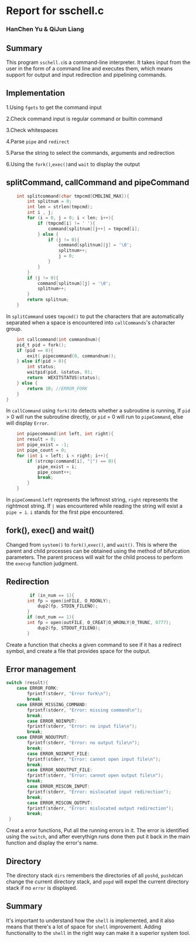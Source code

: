 # Report for sschell.c

### HanChen Yu & QiJun Liang

## Summary
This program `sschell.c`is a command-line interpreter. It takes input from the user in the form of a command line and executes them, which means support for output and input redirection and pipelining commands.

## Implementation
1.Using `fgets` to get the command input

2.Check command input is regular command or builtin command

3.Check whitespaces

4.Parse `pipe` and `redirect`

5.Parse the string to select the commands, arguments and redirection

6.Using the `fork()`,`exec()`and `wait` to display the output

## splitCommand, callCommand and pipeCommand
```c
    int splitcommand(char tmpcmd[CMDLINE_MAX]){
        int splitnum = 0;
        int len = strlen(tmpcmd);
        int i , j;
        for (i = 0, j = 0; i < len; i++){
            if (tmpcmd[i] != ' '){
                command[splitnum][j++] = tmpcmd[i];
            } else {
                if (j != 0){
                    command[splitnum][j] = '\0';
                    splitnum++;
                    j = 0;
                }
            }
        }
        if (j != 0){
            command[splitnum][j] = '\0';
            splitnum++;
        }
        return splitnum;
    }
```
In `splitCommand` uses `tmpcmd()` to put the characters that are automatically separated when a space is encountered into `callCommands`'s character group.

```c 
    int callcommand(int commandnum){
    pid_t pid = fork();
    if (pid == 0){
        exit( pipecommand(0, commandnum));
    } else if(pid > 0){
        int status;
        waitpid(pid, &status, 0);
        return  WEXITSTATUS(status);
    } else {
        return 10; //ERROR_FORK
    }
}
```
        
In `callCommand` using `fork()`to detects whether a subroutine is running, If `pid` > 0 will run the subroutine directly, or `pid` = 0 will run to `pipeCommand`, else will display `Error`.
```c
    int pipecommand(int left, int right){
    int result = 0;
    int pipe_exist = -1;
    int pipe_count = 0;
    for (int i = left; i < right; i++){
        if (strcmp(command[i], "|") == 0){
            pipe_exist = i;
            pipe_count++;
            break;
        }
    }
```
In `pipeCommand`.`left` represents the leftmost string, `right` represents the rightmost string. If `|` was encountered while reading the string will exist a `pipe = i`. `i` stands for the first pipe encountered.

## fork(), exec() and wait()
Changed from `system()` to `fork()`,`exec()`, and `wait()`. This is where the parent and child processes can be obtained using the method of bifurcation parameters. The parent process will wait for the child process to perform the `execvp` function judgment.

## Redirection
```c
         if (in_num == 1){
	    int fp = open(inFILE, O_RDONLY);
            dup2(fp, STDIN_FILENO);
        }
        if (out_num == 1){
	    int fp = open(outFILE, O_CREAT|O_WRONLY|O_TRUNC, 0777);
            dup2(fp, STDOUT_FILENO);
        }
```
Create a function that checks a given command to see if it has a redirect symbol, and create a file that provides space for the output.

## Error management
```c
switch (result){
	case ERROR_FORK:
		fprintf(stderr, "Error fork\n");
		break;
	case ERROR_MISSING_COMMAND:
		fprintf(stderr, "Error: missing command\n");
		break;
        case ERROR_NOINPUT:
		fprintf(stderr, "Error: no input file\n");
		break;
	case ERROR_NOOUTPUT:
		fprintf(stderr, "Error: no output file\n");
		break;
        case ERROR_NOINPUT_FILE:
		fprintf(stderr, "Error: cannot open input file\n");
		break;
        case ERROR_NOOUTPUT_FILE:
		fprintf(stderr, "Error: cannot open output file\n");
		break;
        case ERROR_MISCON_INPUT:
		fprintf(stderr, "Error: mislocated input redirection");
		break;
        case ERROR_MISCON_OUTPUT:
		fprintf(stderr, "Error: mislocated output redirection");
		break;
 }
```
Creat a error functions, Put all the running errors in it. The error is identified using the `switch`, and after everythign runs done then put it back in the main function and display the error's name.

## Directory
The directory stack `dirs` remembers the directories of all `poshd`, `pushd`can change the current directory stack, and `popd` will expel the current directory stack if no `error` is displayed.

## Summary
It's important to understand how the `shell` is implemented, and it also means that there's a lot of space for `shell` improvement. Adding functionality to the `shell` in the right way can make it a superior system tool.
